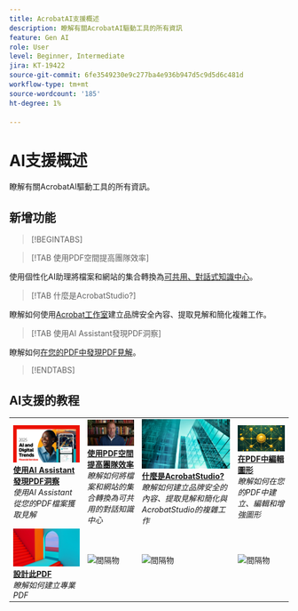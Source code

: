 ```yaml
---
title: AcrobatAI支援概述
description: 瞭解有關AcrobatAI驅動工具的所有資訊
feature: Gen AI
role: User
level: Beginner, Intermediate
jira: KT-19422
source-git-commit: 6fe3549230e9c277ba4e936b947d5c9d5d6c481d
workflow-type: tm+mt
source-wordcount: '185'
ht-degree: 1%

---
```


# AI支援概述

瞭解有關AcrobatAI驅動工具的所有資訊。

## 新增功能

>[!BEGINTABS]

>[!TAB 使用PDF空間提高團隊效率]

使用個性化AI助理將檔案和網站的集合轉換為[可共用、對話式知識中心](../getting-started/pdf-spaces-legal.md)。

>[!TAB 什麼是AcrobatStudio?]

瞭解如何使用[Acrobat工作室](../getting-started/acrobat-studio.md)建立品牌安全內容、提取見解和簡化複雜工作。

>[!TAB 使用AI Assistant發現PDF洞察]

瞭解如何[在您的PDF中發現PDF見解](../getting-started/ai-assistant.md)。

>[!ENDTABS]

## AI支援的教程

<table style="table-layout:fixed">
<tr>
  <td>
    <a href="../getting-started/ai-assistant.md">
      <img alt="使用AI Assistant發現PDF洞察力" src="../assets/ai-assistant.png" />
    </a>
    <div>
    <a href="../getting-started/ai-assistant.md"><strong>使用AI Assistant發現PDF洞察</strong></a>
    </div>
    <em>使用AI Assistant從您的PDF檔案獲取見解</em>
    <br>
  </td>
  <td>
    <a href="../getting-started/pdf-spaces-legal.md">
      <img alt="利用PDF空間提高團隊效率" src="../assets/pdf-spaces.png" />
    </a>
    <div>
    <a href="../getting-started/pdf-spaces-legal.md"><strong>使用PDF空間提高團隊效率</strong></a>
    </div>
    <em>瞭解如何將檔案和網站的集合轉換為可共用的對話知識中心</em>
    <br>
  </td>
  <td>
    <a href="../getting-started/acrobat-studio.md">
      <img alt="什麼是Acrobat工作室？" src="../assets/acrobat-studio.png" />
    </a>
    <div>
    <a href="../getting-started/acrobat-studio.md"><strong>什麼是AcrobatStudio?</strong></a>
    </div>
    <em>瞭解如何建立品牌安全的內容、提取見解和簡化與AcrobatStudio的複雜工作</em>
    <br>
  </td>
  <td>
    <a href="../getting-started/edit-graphics.md">
      <img alt="在PDF中編輯圖形" src="../assets/edit-graphics.png" />
    </a>
    <div>
    <a href="../getting-started/edit-graphics.md"><strong>在PDF中編輯圖形</strong></a>
    </div>
    <em>瞭解如何在您的PDF中建立、編輯和增強圖形</em>
    <br>
  </td>
</tr>
<tr>
  <td>
  <a href="../getting-started/stylize-this-pdf.md">
      <img alt="設計此PDF" src="../assets/ai-powered.png" />
    </a>
    <div>
    <a href="../getting-started/stylize-this-pdf.md"><strong>設計此PDF</strong></a>
    </div>
    <em>瞭解如何建立專業PDF</em>
    <br>
  </td>
  <td>
        <img alt="間隔物" src="../assets/Grayspacer.png" />
        <div>
        <br>
  </td>
  <td>
        <img alt="間隔物" src="../assets/Grayspacer.png" />
        <div>
        <br>
  </td>
  <td>
        <img alt="間隔物" src="../assets/Grayspacer.png" />
        <div>
        <br>
  </td>
</tr>
</table>
